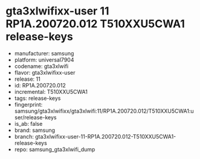 # gta3xlwifixx-user 11 RP1A.200720.012 T510XXU5CWA1 release-keys
- manufacturer: samsung
- platform: universal7904
- codename: gta3xlwifi
- flavor: gta3xlwifixx-user
- release: 11
- id: RP1A.200720.012
- incremental: T510XXU5CWA1
- tags: release-keys
- fingerprint: samsung/gta3xlwifixx/gta3xlwifi:11/RP1A.200720.012/T510XXU5CWA1:user/release-keys
- is_ab: false
- brand: samsung
- branch: gta3xlwifixx-user-11-RP1A.200720.012-T510XXU5CWA1-release-keys
- repo: samsung_gta3xlwifi_dump
